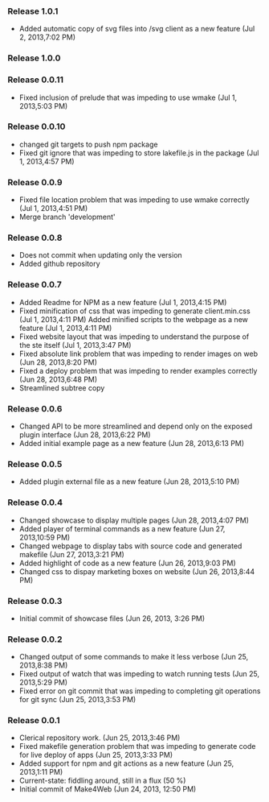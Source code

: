 
### Release 1.0.1

* Added automatic copy of svg files into /svg client as a new feature (Jul 2, 2013,7:02 PM)

### Release 1.0.0


### Release 0.0.11

* Fixed inclusion of prelude that was impeding to use wmake (Jul 1, 2013,5:03 PM)

### Release 0.0.10

* changed git targets to push npm package
* Fixed git ignore that was impeding to store lakefile.js in the package (Jul 1, 2013,4:57 PM)

### Release 0.0.9

* Fixed file location problem that was impeding to use wmake correctly (Jul 1, 2013,4:51 PM)
* Merge branch 'development'

### Release 0.0.8

* Does not commit when updating only the version
* Added github repository

### Release 0.0.7

* Added Readme for NPM as a new feature (Jul 1, 2013,4:15 PM)
* Fixed minification of css that was impeding to generate client.min.css (Jul 1, 2013,4:11 PM) Added minified scripts to the webpage as a new feature (Jul 1, 2013,4:11 PM)
* Fixed website layout that was impeding to understand the purpose of the ste itself (Jul 1, 2013,3:47 PM)
* Fixed absolute link problem that was impeding to render images on web (Jun 28, 2013,8:20 PM)
* Fixed a deploy problem that was impeding to render examples correctly (Jun 28, 2013,6:48 PM)
* Streamlined subtree copy

### Release 0.0.6

* Changed API to be more streamlined and depend only on the exposed plugin interface (Jun 28, 2013,6:22 PM)
* Added initial example page as a new feature (Jun 28, 2013,6:13 PM)

### Release 0.0.5

* Added plugin external file as a new feature (Jun 28, 2013,5:10 PM)

### Release 0.0.4

* Changed showcase to display multiple pages (Jun 28, 2013,4:07 PM)
* Added player of terminal commands as a new feature (Jun 27, 2013,10:59 PM)
* Changed webpage to display tabs with source code and generated makefile (Jun 27, 2013,3:21 PM)
* Added highlight of code as a new feature (Jun 26, 2013,9:03 PM)
* Changed css to dispay marketing boxes on website (Jun 26, 2013,8:44 PM)

### Release 0.0.3

* Initial commit of showcase files (Jun 26, 2013, 3:26 PM)

### Release 0.0.2

* Changed output of some commands to make it less verbose (Jun 25, 2013,8:38 PM)
* Fixed output of watch that was impeding to watch running tests (Jun 25, 2013,5:29 PM)
* Fixed error on git commit that was impeding to completing git operations for git sync (Jun 25, 2013,3:53 PM)

### Release 0.0.1

* Clerical repository work. (Jun 25, 2013,3:46 PM)
* Fixed makefile generation problem that was impeding to generate code for live deploy of apps (Jun 25, 2013,3:33 PM)
* Added support for npm and git actions as a new feature (Jun 25, 2013,1:11 PM)
* Current-state: fiddling around, still in a flux (50 %)
* Initial commit of Make4Web (Jun 24, 2013, 12:50 PM)
